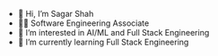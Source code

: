 - 👋 Hi, I’m Sagar Shah
- 👨‍💻 Software Engineering Associate
- 👀 I’m interested in AI/ML and Full Stack Engineering
- 🌱 I’m currently learning Full Stack Engineering

<!---
sagar-accenture/sagar-accenture is a ✨ special ✨ repository because its `README.md` (this file) appears on your GitHub profile.
You can click the Preview link to take a look at your changes.
--->
